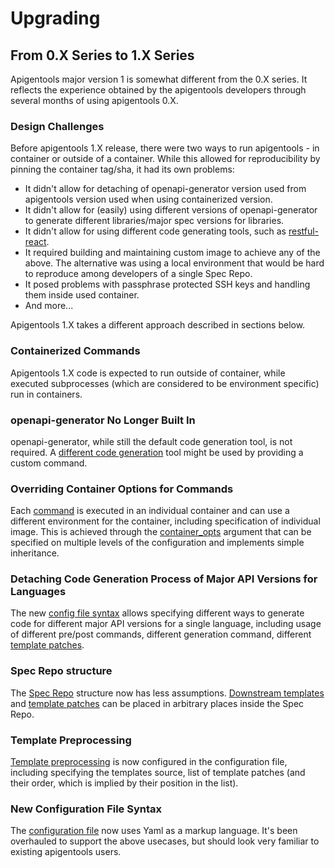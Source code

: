 # Upgrading

## From 0.X Series to 1.X Series

Apigentools major version 1 is somewhat different from the 0.X series. It reflects the experience obtained by the apigentools developers through several months of using apigentools 0.X.

### Design Challenges

Before apigentools 1.X release, there were two ways to run apigentools - in container or outside of a container. While this allowed for reproducibility by pinning the container tag/sha, it had its own problems:

* It didn't allow for detaching of openapi-generator version used from apigentools version used when using containerized version.
* It didn't allow for (easily) using different versions of openapi-generator to generate different libraries/major spec versions for libraries.
* It didn't allow for using different code generating tools, such as [restful-react](https://github.com/contiamo/restful-react).
* It required building and maintaining custom image to achieve any of the above. The alternative was using a local environment that would be hard to reproduce among developers of a single Spec Repo.
* It posed problems with passphrase protected SSH keys and handling them inside used container.
* And more...

Apigentools 1.X takes a different approach described in sections below.

### Containerized Commands

Apigentools 1.X code is expected to run outside of container, while executed subprocesses (which are considered to be environment specific) run in containers.

### openapi-generator No Longer Built In 

openapi-generator, while still the default code generation tool, is not required. A [different code generation](spec_repo.md#commands) tool might be used by providing a custom command.

### Overriding Container Options for Commands

Each [command](spec_repo.md#commands) is executed in an individual container and can use a different environment for the container, including specification of individual image. This is achieved through the [container_opts](spec_repo.md#container_opts) argument that can be specified on multiple levels of the configuration and implements simple inheritance.

### Detaching Code Generation Process of Major API Versions for Languages

The new [config file syntax](spec_repo.md#configconfigyaml) allows specifying different ways to generate code for different major API versions for a single language, including usage of different pre/post commands, different generation command, different [template patches](spec_repo.md#template-patches).

### Spec Repo structure

The [Spec Repo](spec_repo.md) structure now has less assumptions. [Downstream templates](spec_repo.md#downstream-templates) and [template patches](spec_repo.md#template-patches) can be placed in arbitrary places inside the Spec Repo.

### Template Preprocessing

[Template preprocessing](spec_repo.md#preprocess-templates) is now configured in the configuration file, including specifying the templates source, list of template patches (and their order, which is implied by their position in the list).

### New Configuration File Syntax

The [configuration file](spec_repo.md#configconfigyaml) now uses Yaml as a markup language. It's been overhauled to support the above usecases, but should look very familiar to existing apigentools users.
